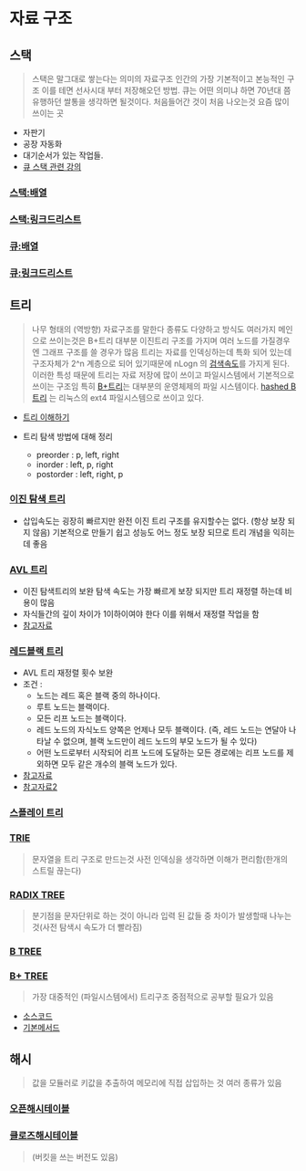 # 자료 구조

## 스택

>스택은 말그대로 쌓는다는 의미의 자료구조 인간의 가장 기본적이고 본능적인 구조 이를 테면 선사시대 부터 저장해오던 방법. 큐는 어떤 의미냐 하면 70년대 쯤 유행하던 쌀통을 생각하면 될것이다. 처음들어간 것이 처음 나오는것 요즘 많이 쓰이는 곳

- 자판기
- 공장 자동화
- 대기순서가 있는 작업들.
- [큐 스택 관련 강의](https://leetcode.com/explore/featured/card/queue-stack/)

### [스택:배열](https://www.cs.usfca.edu/%7Egalles/visualization/StackArray.html)

### [스택:링크드리스트](https://www.cs.usfca.edu/%7Egalles/visualization/StackLL.html)

### [큐:배열](https://www.cs.usfca.edu/%7Egalles/visualization/QueueArray.html)

### [큐:링크드리스트](https://www.cs.usfca.edu/%7Egalles/visualization/QueueLL.html)

## 트리

>나무 형태의 (역방향) 자료구조를 말한다 종류도 다양하고 방식도 여러가지 메인으로 쓰이는것은 B+트리 대부분 이진트리 구조를 가지며 여러 노드를 가질경우엔 그래프 구조를 쓸 경우가 많음
> 트리는 자료를 인덱싱하는데 특화 되어 있는데 구조자체가 2^n 계층으로 되어 있기때문에 nLogn 의 [검색속도](https://ko.khanacademy.org/computing/computer-science/algorithms/binary-search/a/running-time-of-binary-search)를 가지게 된다.
>이러한 특성 때문에 트리는 자료 저장에 많이 쓰이고 파일시스템에서 기본적으로 쓰이는 구조임 특히 [B+트리](https://ko.wikipedia.org/wiki/B%2B_%ED%8A%B8%EB%A6%AC)는 대부분의 운영체제의 파일 시스템이다. [hashed B 트리](https://ko.wikipedia.org/wiki/Ext4) 는 리눅스의 ext4 파일시스템으로 쓰이고 있다.

- [트리 이해하기](https://leetcode.com/explore/learn/card/data-structure-tree/)

- 트리 탐색 방법에 대해 정리
  - preorder : p, left, right
  - inorder : left, p, right
  - postorder : left, right, p

### [이진 탐색 트리](https://www.cs.usfca.edu/%7Egalles/visualization/BST.html)

- 삽입속도는 굉장히 빠르지만 완전 이진 트리 구조를 유지할수는 없다. (항상 보장 되지 않음) 기본적으로 만들기 쉽고 성능도 어느 정도 보장 되므로 트리 개념을 익히는데 좋음

### [AVL 트리](https://www.cs.usfca.edu/%7Egalles/visualization/AVLtree.html)

- 이진 탐색트리의 보완 탐색 속도는 가장 빠르게 보장 되지만 트리 재정렬 하는데 비용이 많음
- 자식들간의 깊이 차이가 1이하이여야 한다 이를 위해서 재정렬 작업을 함
- [참고자료](http://devidea.tistory.com/entry/AVL-Tree)

### [레드블랙 트리](https://www.cs.usfca.edu/%7Egalles/visualization/RedBlack.html)

- AVL 트리 재정렬 횟수 보완
- 조건 :
  - 노드는 레드 혹은 블랙 중의 하나이다.
  - 루트 노드는 블랙이다.
  - 모든 리프 노드는 블랙이다.
  - 레드 노드의 자식노드 양쪽은 언제나 모두 블랙이다. (즉, 레드 노드는 연달아 나타날 수 없으며, 블랙 노드만이 레드 노드의 부모 노드가 될 수 있다)
  - 어떤 노드로부터 시작되어 리프 노드에 도달하는 모든 경로에는 리프 노드를 제외하면 모두 같은 개수의 블랙 노드가 있다.
- [참고자료](http://ddmix.blogspot.com/2015/02/cppalgo-19-red-black-tree.html)
- [참고자료2](https://github.com/trekhleb/javascript-algorithms/tree/master/src/data-structures/tree/red-black-tree)

### [스플레이 트리](https://www.cs.usfca.edu/%7Egalles/visualization/SplayTree.html)

### [TRIE](https://www.cs.usfca.edu/%7Egalles/visualization/Trie.html)

>문자열을 트리 구조로 만드는것 사전 인덱싱을 생각하면 이해가 편리함(한개의 스트릴 끊는다)

### [RADIX TREE](https://www.cs.usfca.edu/%7Egalles/visualization/RadixTree.html)

>분기점을 문자단위로 하는 것이 아니라 입력 된 값들 중 차이가 발생할때 나누는 것(사전 탐색시 속도가 더 빨라짐)

### [B TREE](https://www.cs.usfca.edu/%7Egalles/visualization/BTree.html)

### [B+ TREE](https://www.cs.usfca.edu/%7Egalles/visualization/BPlusTree.html)

>가장 대중적인 (파일시스템에서) 트리구조 중점적으로 공부할 필요가 있음

- [소스코드](http://goneill.co.nz/btree.php)
- [기본메서드](http://goneill.co.nz/btree-notes.php)

## 해시

>값을 모듈러로 키값을 추출하여 메모리에 직접 삽입하는 것 여러 종류가 있음

### [오픈해시테이블](https://www.cs.usfca.edu/%7Egalles/visualization/OpenHash.html)

### [클로즈해시테이블](https://www.cs.usfca.edu/%7Egalles/visualization/ClosedHash.html)

>(버킷을 쓰는 버전도 있음)
